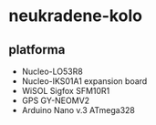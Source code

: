 # neukradene-kolo

## platforma
- Nucleo-LO53R8
- Nucleo-IKS01A1 expansion board
- WiSOL Sigfox SFM10R1
- GPS GY-NEOMV2
- Arduino Nano v.3 ATmega328
